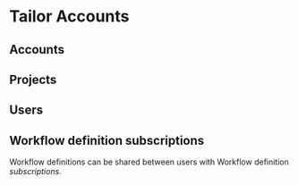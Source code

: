 # Tailor Accounts


## Accounts


## Projects


## Users


## Workflow definition subscriptions

Workflow definitions can be shared between users with Workflow definition _subscriptions_.
